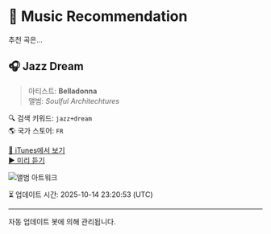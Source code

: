 
# 🎵 Music Recommendation

추천 곡은...

## 🎧 Jazz Dream  
> 아티스트: **Belladonna**  
> 앨범: _Soulful Architechtures_  

🔍 검색 키워드: `jazz+dream`  
🌎 국가 스토어: `FR`

[🔗 iTunes에서 보기](https://music.apple.com/fr/album/jazz-dream/1472927256?i=1472927268&uo=4)  
[▶️ 미리 듣기](https://audio-ssl.itunes.apple.com/itunes-assets/AudioPreview125/v4/a0/77/d1/a077d193-5441-a930-36ea-44f0f1b7ca36/mzaf_4624281112927666089.plus.aac.p.m4a)

![앨범 아트워크](https://is1-ssl.mzstatic.com/image/thumb/Music113/v4/2e/94/d0/2e94d0b2-d103-6299-1729-44a9c6b201a8/8033237765178.png/100x100bb.jpg)

⏳ 업데이트 시간: 2025-10-14 23:20:53 (UTC)

---
자동 업데이트 봇에 의해 관리됩니다.
